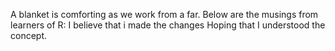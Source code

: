 A blanket is comforting as we work from a far.
Below are the musings from learners of R:
I believe that i made the changes
Hoping that I understood the concept.
